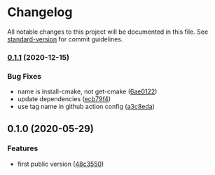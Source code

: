 # Changelog

All notable changes to this project will be documented in this file. See [standard-version](https://github.com/conventional-changelog/standard-version) for commit guidelines.

### [0.1.1](https://github.com/symbitic/install-cmake/compare/v0.1.0...v0.1.1) (2020-12-15)


### Bug Fixes

* name is install-cmake, not get-cmake ([6ae0122](https://github.com/symbitic/install-cmake/commit/6ae01225a641b340698509fd8ebb78f2ab192643))
* update dependencies ([ecb79f4](https://github.com/symbitic/install-cmake/commit/ecb79f47a68014eaeeda8f957bcb8f67a473ab23))
* use tag name in github action config ([a3c8eda](https://github.com/symbitic/install-cmake/commit/a3c8eda98de0901ed13f6adf21e81468f321f15c))

## 0.1.0 (2020-05-29)


### Features

* first public version ([48c3550](https://github.com/symbitic/install-cmake/commit/48c35504939ae4a0e72eac30f9406dbf0ca9d813))
